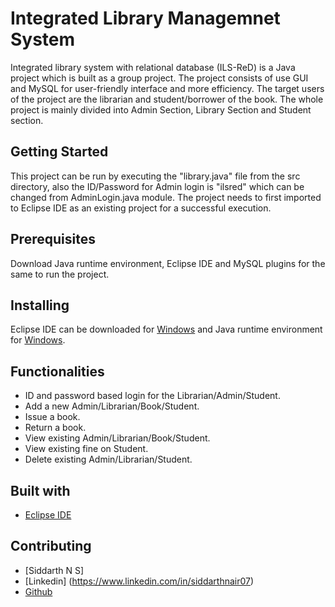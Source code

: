 # Integrated Library Managemnet System
Integrated library system with relational database (ILS-ReD) is a Java project which is built as a group project. The project consists of use GUI and MySQL for user-friendly interface and more efficiency. The target users of the project are the librarian and student/borrower of the book. The whole project is mainly divided into Admin Section, Library Section and Student section. 
## Getting Started
This project can be run by executing the "library.java" file from the src directory, also the ID/Password for Admin login is "ilsred" which can be changed from AdminLogin.java module. The project needs to first imported to Eclipse IDE as an existing project for a successful execution.
## Prerequisites
Download Java runtime environment, Eclipse IDE and MySQL plugins for the same to run the project. 
## Installing
Eclipse IDE can be downloaded for [Windows](https://www.eclipse.org/downloads/) and Java runtime environment for [Windows](https://www.java.com/en/download/).
## Functionalities
- ID and password based login for the Librarian/Admin/Student.
- Add a new Admin/Librarian/Book/Student.
- Issue a book.
- Return a book.
- View existing Admin/Librarian/Book/Student.
- View existing fine on Student. 
- Delete existing Admin/Librarian/Student.
## Built with 
- [Eclipse IDE](https://www.eclipse.org/downloads/)
## Contributing 
- [Siddarth N S]
- [Linkedin] (https://www.linkedin.com/in/siddarthnair07)
- [Github](https://github.com/siddarthnair07)

